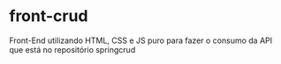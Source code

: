 # front-crud
Front-End utilizando HTML, CSS  e JS puro para fazer o consumo da API que está no repositório springcrud
